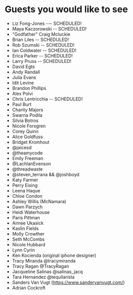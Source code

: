 # Guests you would like to see

* Liz Fong-Jones  --- SCHEDULED!
* Maya Kaczorowski -- SCHEDULED!
* "Godfather" Craig Mcluckie
* Brian Liles -- SCHEDULED!
* Rob Szumski -- SCHEDULED!
* Ian Coldwater -- SCHEDULED!
* Erica Parker -- SCHEDULED!
* Larry Pruss  -- SCHEDULED!
* David Egts
* Andy Randall 
* Julia Evans
* Idit Levine 
* Brandon Phillips
* Alex Polvi
* Chris Lentricchia -- SCHEDULED!
* Paul Burt
* Charity Majors
* Swarna Podila
* Silvia Botros
* Nicole Forsgren
* Corey Quinn
* Alice Goldfuss
* Bridget Kromhout
* @jaicesd
* @theamycode
* Emily Freeman
* @LachlanEvenson
* @threadwaste
* @steven_terrana && @joshboyd 
* Katy Farmer
* Perry Eising
* Leena Haque
* Chloe Condon
* Ashley Willis (McNamara)
* Dawn Parzych
* Heidi Waterhouse
* Paris Pittman
* Aimee Ukasick
* Kaslin Fields
* Molly Crowther
* Seth McCombs
* Nicole Hubbard
* Lynn Cyrin
* Ken Kocienda (original iphone designer)
* Tracy Miranda @tracymiranda
* Tracy Ragan @TracyRagan
* Jacqueline Salinas @salinas_jacq
* Tara Hernandez @tequilarista
* Sanders Van Vugt (https://www.sandervanvugt.com/)
* Adrian Cockroft
